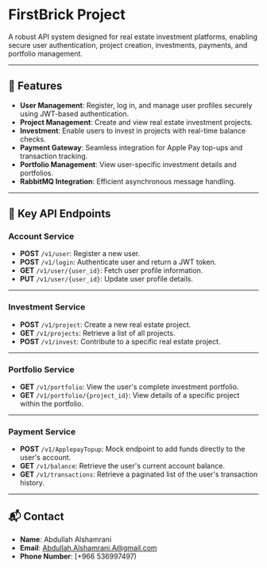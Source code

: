 # FirstBrick Project

A robust API system designed for real estate investment platforms, enabling secure user authentication, project creation, investments, payments, and portfolio management.

---

## 🚀 Features
- **User Management**: Register, log in, and manage user profiles securely using JWT-based authentication.
- **Project Management**: Create and view real estate investment projects.
- **Investment**: Enable users to invest in projects with real-time balance checks.
- **Payment Gateway**: Seamless integration for Apple Pay top-ups and transaction tracking.
- **Portfolio Management**: View user-specific investment details and portfolios.
- **RabbitMQ Integration**: Efficient asynchronous message handling.

---
## 📜 Key API Endpoints

### **Account Service**
- **POST** `/v1/user`: Register a new user.
- **POST** `/v1/login`: Authenticate user and return a JWT token.
- **GET** `/v1/user/{user_id}`: Fetch user profile information.
- **PUT** `/v1/user/{user_id}`: Update user profile details.

---

### **Investment Service**
- **POST** `/v1/project`: Create a new real estate project.
- **GET** `/v1/projects`: Retrieve a list of all projects.
- **POST** `/v1/invest`: Contribute to a specific real estate project.

---

### **Portfolio Service**
- **GET** `/v1/portfolio`: View the user's complete investment portfolio.
- **GET** `/v1/portfolio/{project_id}`: View details of a specific project within the portfolio.

---

### **Payment Service**
- **POST** `/v1/ApplepayTopup`: Mock endpoint to add funds directly to the user's account.
- **GET** `/v1/balance`: Retrieve the user's current account balance.
- **GET** `/v1/transactions`: Retrieve a paginated list of the user's transaction history.


----

## 📬 Contact

- **Name**: Abdullah Alshamrani  
- **Email**: Abdullah.Alshamrani.A@gmail.com
- **Phone Number**: [+966 536997497)  


